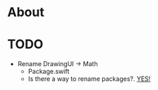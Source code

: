 # About

# TODO
* Rename DrawingUI -> Math
  * Package.swift
  * Is there a way to rename packages?. [YES!](https://github.com/apple/swift-package-manager/blob/main/Documentation/ModuleAliasing.md)
